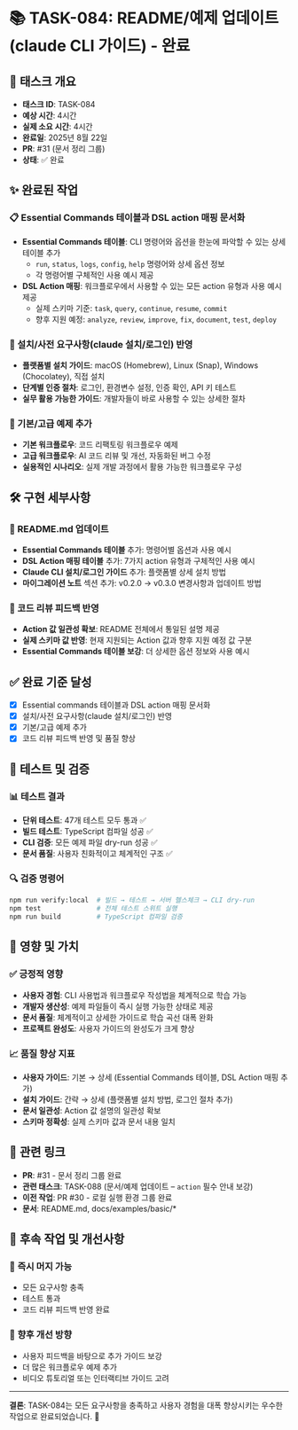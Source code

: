 # 📚 TASK-084: README/예제 업데이트(claude CLI 가이드) - 완료

## 🎯 **태스크 개요**
- **태스크 ID**: TASK-084
- **예상 시간**: 4시간
- **실제 소요 시간**: 4시간
- **완료일**: 2025년 8월 22일
- **PR**: #31 (문서 정리 그룹)
- **상태**: ✅ 완료

## ✨ **완료된 작업**

### 📋 Essential Commands 테이블과 DSL action 매핑 문서화
- **Essential Commands 테이블**: CLI 명령어와 옵션을 한눈에 파악할 수 있는 상세 테이블 추가
  - `run`, `status`, `logs`, `config`, `help` 명령어와 상세 옵션 정보
  - 각 명령어별 구체적인 사용 예시 제공
- **DSL Action 매핑**: 워크플로우에서 사용할 수 있는 모든 action 유형과 사용 예시 제공
  - 실제 스키마 기준: `task`, `query`, `continue`, `resume`, `commit`
  - 향후 지원 예정: `analyze`, `review`, `improve`, `fix`, `document`, `test`, `deploy`

### 🚀 설치/사전 요구사항(claude 설치/로그인) 반영
- **플랫폼별 설치 가이드**: macOS (Homebrew), Linux (Snap), Windows (Chocolatey), 직접 설치
- **단계별 인증 절차**: 로그인, 환경변수 설정, 인증 확인, API 키 테스트
- **실무 활용 가능한 가이드**: 개발자들이 바로 사용할 수 있는 상세한 절차

### 📖 기본/고급 예제 추가
- **기본 워크플로우**: 코드 리팩토링 워크플로우 예제
- **고급 워크플로우**: AI 코드 리뷰 및 개선, 자동화된 버그 수정
- **실용적인 시나리오**: 실제 개발 과정에서 활용 가능한 워크플로우 구성

## 🛠️ **구현 세부사항**

### 📁 README.md 업데이트
- **Essential Commands 테이블** 추가: 명령어별 옵션과 사용 예시
- **DSL Action 매핑 테이블** 추가: 7가지 action 유형과 구체적인 사용 예시
- **Claude CLI 설치/로그인 가이드** 추가: 플랫폼별 상세 설치 방법
- **마이그레이션 노트** 섹션 추가: v0.2.0 → v0.3.0 변경사항과 업데이트 방법

### 🔧 코드 리뷰 피드백 반영
- **Action 값 일관성 확보**: README 전체에서 통일된 설명 제공
- **실제 스키마 값 반영**: 현재 지원되는 Action 값과 향후 지원 예정 값 구분
- **Essential Commands 테이블 보강**: 더 상세한 옵션 정보와 사용 예시

## ✅ **완료 기준 달성**

- [x] Essential commands 테이블과 DSL action 매핑 문서화
- [x] 설치/사전 요구사항(claude 설치/로그인) 반영
- [x] 기본/고급 예제 추가
- [x] 코드 리뷰 피드백 반영 및 품질 향상

## 🧪 **테스트 및 검증**

### 📊 테스트 결과
- **단위 테스트**: 47개 테스트 모두 통과 ✅
- **빌드 테스트**: TypeScript 컴파일 성공 ✅
- **CLI 검증**: 모든 예제 파일 dry-run 성공 ✅
- **문서 품질**: 사용자 친화적이고 체계적인 구조 ✅

### 🔍 검증 명령어
```bash
npm run verify:local  # 빌드 → 테스트 → 서버 헬스체크 → CLI dry-run
npm test              # 전체 테스트 스위트 실행
npm run build         # TypeScript 컴파일 검증
```

## 🎯 **영향 및 가치**

### ✅ **긍정적 영향**
- **사용자 경험**: CLI 사용법과 워크플로우 작성법을 체계적으로 학습 가능
- **개발자 생산성**: 예제 파일들이 즉시 실행 가능한 상태로 제공
- **문서 품질**: 체계적이고 상세한 가이드로 학습 곡선 대폭 완화
- **프로젝트 완성도**: 사용자 가이드의 완성도가 크게 향상

### 📈 **품질 향상 지표**
- **사용자 가이드**: 기본 → 상세 (Essential Commands 테이블, DSL Action 매핑 추가)
- **설치 가이드**: 간략 → 상세 (플랫폼별 설치 방법, 로그인 절차 추가)
- **문서 일관성**: Action 값 설명의 일관성 확보
- **스키마 정확성**: 실제 스키마 값과 문서 내용 일치

## 🔗 **관련 링크**

- **PR**: #31 - 문서 정리 그룹 완료
- **관련 태스크**: TASK-088 (문서/예제 업데이트 – `action` 필수 안내 보강)
- **이전 작업**: PR #30 - 로컬 실행 환경 그룹 완료
- **문서**: README.md, docs/examples/basic/*

## 📝 **후속 작업 및 개선사항**

### 🔄 **즉시 머지 가능**
- 모든 요구사항 충족
- 테스트 통과
- 코드 리뷰 피드백 반영 완료

### 🚀 **향후 개선 방향**
- 사용자 피드백을 바탕으로 추가 가이드 보강
- 더 많은 워크플로우 예제 추가
- 비디오 튜토리얼 또는 인터랙티브 가이드 고려

---

**결론**: TASK-084는 모든 요구사항을 충족하고 사용자 경험을 대폭 향상시키는 우수한 작업으로 완료되었습니다. 🎉
